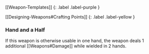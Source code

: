 
[[Weapon-Templates]]
{: .label .label-purple }

[[Designing-Weapons#Crafting Points]]
{: .label .label-yellow }

### Hand and a Half
If this weapon is otherwise usable in one hand, the weapon deals 1 additional [[Weapons#Damage]] while wielded in 2 hands.